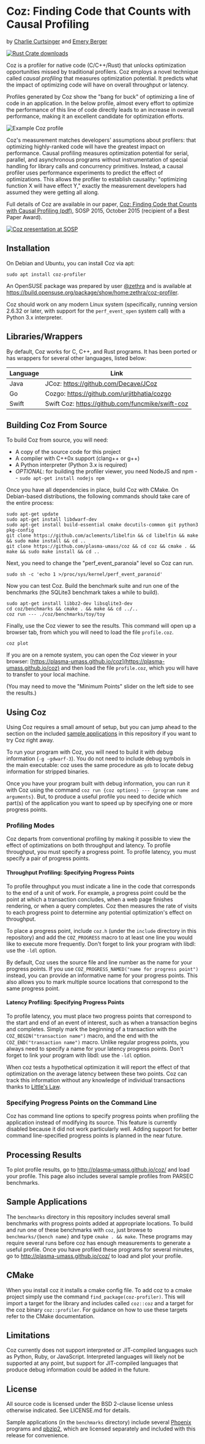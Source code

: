# Coz: Finding Code that Counts with Causal Profiling

by [Charlie Curtsinger](https://curtsinger.cs.grinnell.edu/) and [Emery Berger](https://emeryberger.com)

[![Rust Crate downloads](https://img.shields.io/crates/d/coz?logo=rust&link=https%3A%2F%2Fcrates.io%2Fcrates%2Fcoz)](https://crates.io/crates/coz)

Coz is a profiler for native code (C/C++/Rust) that unlocks
optimization opportunities missed by traditional profilers. Coz
employs a novel technique called *causal profiling* that measures
optimization potential. It predicts what the impact of optimizing code
will have on overall throughput or latency.

Profiles generated by Coz show the "bang for buck" of optimizing a
line of code in an application. In the below profile, almost every
effort to optimize the performance of this line of code directly leads
to an increase in overall performance, making it an excellent
candidate for optimization efforts.

![Example Coz profile](https://github.com/plasma-umass/coz/blob/master/example-coz-output.png)

Coz's measurement matches developers' assumptions about profilers: that optimizing highly-ranked code will have the greatest impact on performance. Causal profiling measures optimization potential for serial, parallel, and asynchronous programs without instrumentation of special handling for library calls and concurrency primitives. Instead, a causal profiler uses performance experiments to predict the effect of optimizations. This allows the profiler to establish causality: "optimizing function X will have effect Y," exactly the measurement developers had assumed they were getting all along.

Full details of Coz are available in our paper, [Coz: Finding Code
that Counts with Causal Profiling
(pdf)](http://arxiv.org/pdf/1608.03676v1.pdf), SOSP 2015, October 2015
(recipient of a Best Paper Award).

[![Coz presentation at SOSP](http://img.youtube.com/vi/jE0V-p1odPg/0.jpg)](http://www.youtube.com/watch?v=jE0V-p1odPg&t=0m28s "Coz presentation at SOSP")

## Installation

On Debian and Ubuntu, you can install Coz via apt:

```shell
sudo apt install coz-profiler
```

An OpenSUSE package was prepared by user
[@zethra](https://github.com/zethra) and is available at
<https://build.opensuse.org/package/show/home:zethra/coz-profiler>.

Coz should work on any modern Linux system (specifically, running
version 2.6.32 or later, with support for the `perf_event_open` system
call) with a Python 3.x interpreter.

## Libraries/Wrappers

By default, Coz works for C, C++, and Rust programs. It has been ported or
has wrappers for several other languages, listed below:

| Language      | Link |
| ----------- | -----------  
| Java   | JCoz: https://github.com/Decave/JCoz|
| Go     | Cozgo: https://github.com/urjitbhatia/cozgo|
| Swift  | Swift Coz: https://github.com/funcmike/swift-coz |

## Building Coz From Source

To build Coz from source, you will need:

- A copy of the source code for this project
- A compiler with C++0x support (clang++ or g++)
- A Python interpreter (Python 3.x is required)
- *OPTIONAL*: for building the profiler viewer, you need NodeJS and npm -- `sudo apt-get install nodejs npm`

Once you have all dependencies in place, build Coz with CMake. On Debian-based distributions, the following commands should take care of the entire process:

```shell
sudo apt-get update
sudo apt-get install libdwarf-dev
sudo apt-get install build-essential cmake docutils-common git python3 pkg-config
git clone https://github.com/aclements/libelfin && cd libelfin && make && sudo make install && cd ..
git clone https://github.com/plasma-umass/coz && cd coz && cmake . && make && sudo make install && cd ..
```

Next, you need to change the "perf_event_paranoia" level so Coz can run.

```shell
sudo sh -c 'echo 1 >/proc/sys/kernel/perf_event_paranoid'
```

Now you can test Coz. Build the benchmark suite and run one of the benchmarks (the SQLite3 benchmark takes a while to build).

```shell
sudo apt-get install libbz2-dev libsqlite3-dev
cd coz/benchmarks && cmake . && make && cd ../..
coz run --- ./coz/benchmarks/toy/toy
```

Finally, use the Coz viewer to see the results. This command will open up a browser tab, from which you will need to load the file `profile.coz`.

```shell
coz plot
```

If you are on a remote system, you can open the Coz viewer in your browser: [https://plasma-umass.github.io/coz](https://plasma-umass.github.io/coz) and then load the file `profile.coz`, which you will have to transfer to your local machine.

(You may need to move the "Minimum Points" slider on the left side to see the results.)

## Using Coz
Using Coz requires a small amount of setup, but you can jump ahead to the section on the included [sample applications](#sample-applications) in this repository if you want to try Coz right away.

To run your program with Coz, you will need to build it with debug information (`-g -gdwarf-3`). You do not need to include debug symbols in the main executable: coz uses the same procedure as `gdb` to locate debug information for stripped binaries.

Once you have your program built with debug information, you can run it with Coz using the command `coz run {coz options} --- {program name and arguments}`. But, to produce a useful profile you need to decide which part(s) of the application you want to speed up by specifying one or more progress points.

### Profiling Modes
Coz departs from conventional profiling by making it possible to view the effect of optimizations on both throughput and latency. To profile throughput, you must specify a progress point. To profile latency, you must specify a pair of progress points.

#### Throughput Profiling: Specifying Progress Points
To profile throughput you must indicate a line in the code that corresponds to the end of a unit of work. For example, a progress point could be the point at which a transaction concludes, when a web page finishes rendering, or when a query completes. Coz then measures the rate of visits to each progress point to determine any potential optimization's effect on throughput.

To place a progress point, include `coz.h` (under the `include` directory in this repository) and add the `COZ_PROGRESS` macro to at least one line you would like to execute more frequently. Don't forget to link your program with libdl: use the `-ldl` option.

By default, Coz uses the source file and line number as the name for your progress points. If you use `COZ_PROGRESS_NAMED("name for progress point")` instead, you can provide an informative name for your progress points. This also allows you to mark multiple source locations that correspond to the same progress point.

#### Latency Profiling: Specifying Progress Points
To profile latency, you must place two progress points that correspond to the start and end of an event of interest, such as when a transaction begins and completes. Simply  mark the beginning of a transaction with the `COZ_BEGIN("transaction name")` macro, and the end with the `COZ_END("transaction name")` macro. Unlike regular progress points, you always need to specify a name for your latency progress points. Don't forget to link your program with libdl: use the `-ldl` option.

When coz tests a hypothetical optimization it will report the effect of that optimization on the average latency between these two points. Coz can track this information without any knowledge of individual transactions thanks to [Little's Law](https://en.wikipedia.org/wiki/Little%27s_law).

### Specifying Progress Points on the Command Line
Coz has command line options to specify progress points when profiling the application instead of modifying its source. This feature is currently disabled because it did not work particularly well. Adding support for better command line-specified progress points is planned in the near future.

## Processing Results
To plot profile results, go to http://plasma-umass.github.io/coz/ and load your profile. This page also includes several sample profiles from PARSEC benchmarks.

## Sample Applications
The `benchmarks` directory in this repository includes several small benchmarks with progress points added at appropriate locations. To build and run one of these benchmarks with `coz`, just browse to `benchmarks/{bench name}` and type `cmake . && make`. These programs may require several runs before coz has enough measurements to generate a useful profile. Once you have profiled these programs for several minutes, go to http://plasma-umass.github.io/coz/ to load and plot your profile.

## CMake
When you install coz it installs a cmake config file. To add coz to a cmake project simply use the command `find_package(coz-profiler)`. This will import a target for the library and includes called `coz::coz` and a target for the coz binary `coz::profiler`. For guidance on how to use these targets refer to the CMake documentation.

## Limitations
Coz currently does not support interpreted or JIT-compiled languages such as Python, Ruby, or JavaScript. Interpreted languages will likely not be supported at any point, but support for JIT-compiled languages that produce debug information could be added in the future.

## License
All source code is licensed under the BSD 2-clause license unless otherwise indicated. See LICENSE.md for details.

Sample applications (in the `benchmarks` directory) include several [Phoenix](https://github.com/kozyraki/phoenix) programs and [pbzip2](http://compression.ca/pbzip2/), which are licensed separately and included with this release for convenience.

